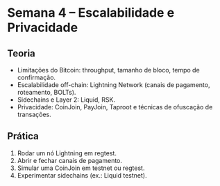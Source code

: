 # Semana 4 – Escalabilidade e Privacidade

## Teoria
- Limitações do Bitcoin: throughput, tamanho de bloco, tempo de confirmação.
- Escalabilidade off-chain: Lightning Network (canais de pagamento, roteamento, BOLTs).
- Sidechains e Layer 2: Liquid, RSK.
- Privacidade: CoinJoin, PayJoin, Taproot e técnicas de ofuscação de transações.

## Prática
1. Rodar um nó Lightning em regtest.
2. Abrir e fechar canais de pagamento.
3. Simular uma CoinJoin em testnet ou regtest.
4. Experimentar sidechains (ex.: Liquid testnet).